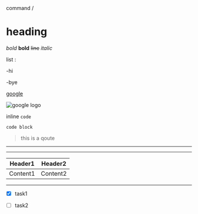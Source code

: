 
<!-- *jhb, -->
<!-- ?jjghjnm -->
<!-- todo nhgvmj --> command /
# heading 
*bold*
**bold**
~~line~~
_italic_

list :


-hi

-bye

[google](https://commons.wikimedia.org)

![google logo](https://commons.wikimedia.org/wiki/File:Google_%22G%22_Logo.png)

inline `code`

```
code block 
```

> this is a qoute
>
---
***

| Header1 | Header2 |
| ------- | ------- |
| Content1 | Content2 |

-------

- [x] task1
- [ ]  task2




